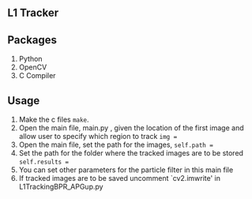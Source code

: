 L1 Tracker
-------------

Packages
 -----------
 
1. Python
2. OpenCV
3.  C Compiler

Usage
----------
 
1. Make the c files `make`.
2. Open the main file, main.py , given the location of the first image and allow user to specify which region to track `img = `
2. Open the main file, set the path for the images, `self.path =  `
3. Set the path for the folder where the tracked images are to be stored `self.results =  `
4. You can set other parameters for the particle filter in this main file
5. If tracked images are to be saved uncomment `cv2.imwrite' in L1TrackingBPR_APGup.py
